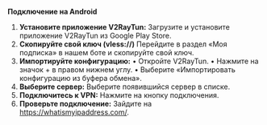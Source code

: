 <b>Подключение на Android</b>

1. <b>Установите приложение V2RayTun:</b> Загрузите и установите приложение V2RayTun из Google Play Store.
2. <b>Скопируйте свой ключ (vless://)</b> Перейдите в раздел «Моя подписка» в нашем боте и скопируйте свой ключ.
3. <b>Импортируйте конфигурацию:</b>
   • Откройте V2RayTun.
   • Нажмите на значок + в правом нижнем углу.
   • Выберите «Импортировать конфигурацию из буфера обмена».
4. <b>Выберите сервер:</b> Выберите появившийся сервер в списке.
5. <b>Подключитесь к VPN:</b> Нажмите на кнопку подключения.
6. <b>Проверьте подключение:</b> Зайдите на https://whatismyipaddress.com/.